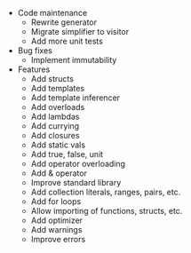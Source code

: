 - Code maintenance
    - Rewrite generator
    - Migrate simplifier to visitor
    - Add more unit tests
- Bug fixes
    - Implement immutability
- Features
    - Add structs
    - Add templates
    - Add template inferencer
    - Add overloads
    - Add lambdas
    - Add currying
    - Add closures
    - Add static vals
    - Add true, false, unit
    - Add operator overloading
    - Add & operator
    - Improve standard library
    - Add collection literals, ranges, pairs, etc.
    - Add for loops
    - Allow importing of functions, structs, etc.
    - Add optimizer
    - Add warnings
    - Improve errors
